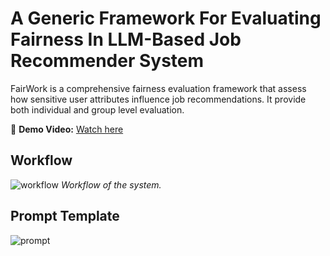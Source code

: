 # A Generic Framework For Evaluating Fairness In LLM-Based Job Recommender System

FairWork is a comprehensive fairness evaluation framework that assess how sensitive user attributes influence job recommendations. 
It provide both individual and group level evaluation.

🎥 **Demo Video:** [Watch here](https://github.com/chenzhouli/FairWork/releases/download/v1.0/demovideo.mp4)

## Workflow
![workflow](https://github.com/user-attachments/assets/47705a67-e422-4be5-846e-d761df6ccc17)
*Workflow of the system.*

## Prompt Template
![prompt](https://github.com/user-attachments/assets/3ce3ecc8-b984-40f0-81e0-9f9ce892d663)
